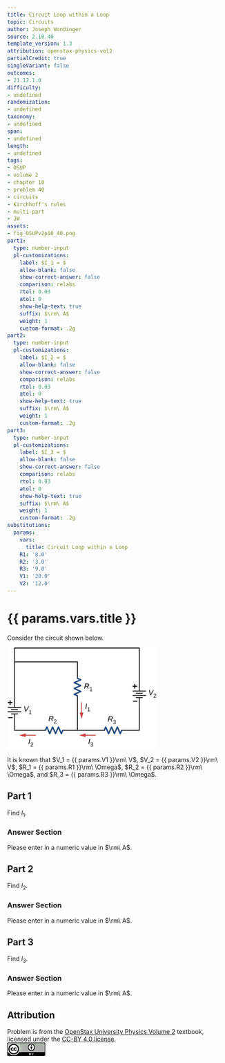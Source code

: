 ```yaml
---
title: Circuit Loop within a Loop
topic: Circuits
author: Joseph Wandinger
source: 2.10.40
template_version: 1.3
attribution: openstax-physics-vol2
partialCredit: true
singleVariant: false
outcomes:
- 21.12.1.0
difficulty:
- undefined
randomization:
- undefined
taxonomy:
- undefined
span:
- undefined
length:
- undefined
tags:
- OSUP
- volume 2
- chapter 10
- problem 40
- circuits
- Kirchhoff's rules
- multi-part
- JW
assets:
- fig_OSUPv2p10_40.png
part1:
  type: number-input
  pl-customizations:
    label: $I_1 = $
    allow-blank: false
    show-correct-answer: false
    comparison: relabs
    rtol: 0.03
    atol: 0
    show-help-text: true
    suffix: $\rm\ A$
    weight: 1
    custom-format: .2g
part2:
  type: number-input
  pl-customizations:
    label: $I_2 = $
    allow-blank: false
    show-correct-answer: false
    comparison: relabs
    rtol: 0.03
    atol: 0
    show-help-text: true
    suffix: $\rm\ A$
    weight: 1
    custom-format: .2g
part3:
  type: number-input
  pl-customizations:
    label: $I_3 = $
    allow-blank: false
    show-correct-answer: false
    comparison: relabs
    rtol: 0.03
    atol: 0
    show-help-text: true
    suffix: $\rm\ A$
    weight: 1
    custom-format: .2g
substitutions:
  params:
    vars:
      title: Circuit Loop within a Loop
    R1: '8.0'
    R2: '3.0'
    R3: '9.0'
    V1: '20.0'
    V2: '12.0'
---
```

# {{ params.vars.title }}
Consider the circuit shown below.

<img src="fig_OSUPv2p10_40.png" width=350>

It is known that $V_1 = {{ params.V1 }}\rm\ V$, $V_2 = {{ params.V2 }}\rm\ V$, $R_1 = {{ params.R1 }}\rm\ \Omega$, $R_2 = {{ params.R2 }}\rm\ \Omega$, and $R_3 = {{ params.R3 }}\rm\ \Omega$.

## Part 1

Find $I_1$.

### Answer Section

Please enter in a numeric value in $\rm\ A$.

## Part 2

Find $I_2$.

### Answer Section

Please enter in a numeric value in $\rm\ A$.

## Part 3

Find $I_3$.

### Answer Section

Please enter in a numeric value in $\rm\ A$.

## Attribution

Problem is from the [OpenStax University Physics Volume 2](https://openstax.org/details/books/university-physics-volume-2) textbook, licensed under the [CC-BY 4.0 license](https://creativecommons.org/licenses/by/4.0/).<br>![Image representing the Creative Commons 4.0 BY license.](https://raw.githubusercontent.com/firasm/bits/master/by.png)